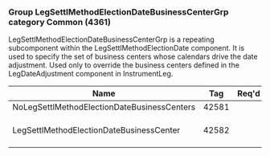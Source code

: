 ### Group LegSettlMethodElectionDateBusinessCenterGrp category Common (4361)

LegSettlMethodElectionDateBusinessCenterGrp is a repeating subcomponent within the LegSettlMethodElectionDate component. It is used to specify the set of business centers whose calendars drive the date adjustment. Used only to override the business centers defined in the LegDateAdjustment component in InstrumentLeg.

| Name                                        | Tag   | Req'd | Documentation                                                       |
|---------------------------------------------|-------|----------|---------------------------------------------------------------------|
| NoLegSettlMethodElectionDateBusinessCenters | 42581 |       |                                                                     |
| LegSettlMethodElectionDateBusinessCenter    | 42582 |       | Required if NoLegSettlMethodElectionDateBusinessCenters(42581) > 0. |

